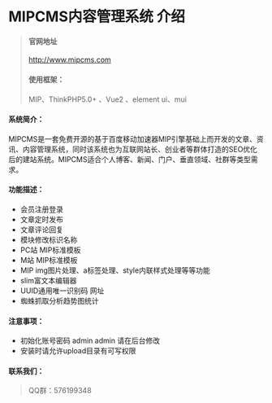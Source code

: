 # MIPCMS内容管理系统 介绍
> #### 官网地址
> http://www.mipcms.com
> #### 使用框架：
> MIP、ThinkPHP5.0+ 、Vue2 、element ui、mui
 #### 系统简介：
MIPCMS是一套免费开源的基于百度移动加速器MIP引擎基础上而开发的文章、资讯、内容管理系统，同时该系统也为互联网站长、创业者等群体打造的SEO优化后的建站系统。MIPCMS适合个人博客、新闻、门户、垂直领域、社群等类型需求。
 #### 功能描述：
* 会员注册登录
* 文章定时发布
* 文章评论回复
* 模块修改标识名称
* PC站 MIP标准模板
* M站 MIP标准模板
* MIP img图片处理、a标签处理、style内联样式处理等等功能
* slim富文本编辑器
* UUID通用唯一识别码 网址
* 蜘蛛抓取分析趋势图统计
#### 注意事项：
- 初始化账号密码 admin admin 请在后台修改 
- 安装时请允许upload目录有可写权限
 #### 联系我们：
 > QQ群：576199348